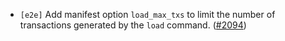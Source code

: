 - `[e2e]` Add manifest option `load_max_txs` to limit the number of transactions generated by the
  `load` command. ([\#2094](https://github.com/depinnetwork/por-consensus/pull/2094))
